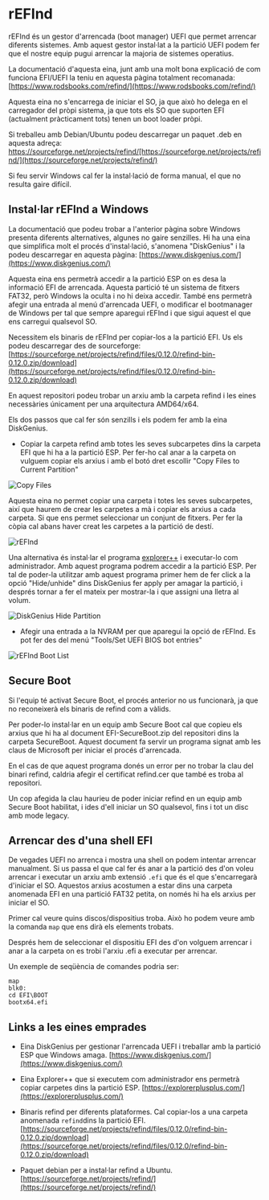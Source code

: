 # rEFInd


rEFInd és un gestor d'arrencada (boot manager) UEFI que permet arrencar diferents sistemes. Amb aquest gestor instal·lat a la partició UEFI podem fer que el nostre equip pugui arrencar la majoria de sistemes operatius.

La documentació d'aquesta eina, junt amb una molt bona explicació de com funciona EFI/UEFI la teniu en aquesta pàgina totalment recomanada: [https://www.rodsbooks.com/refind/](https://www.rodsbooks.com/refind/)


Aquesta eina no s'encarrega de iniciar el SO, ja que això ho delega en el carregador del pròpi sistema, ja que tots els SO que suporten EFI (actualment pràcticament tots) tenen un boot loader pròpi.


Si treballeu amb Debian/Ubuntu podeu descarregar un paquet .deb en aquesta adreça: https://sourceforge.net/projects/refind/[https://sourceforge.net/projects/refind/](https://sourceforge.net/projects/refind/) 

Si feu servir Windows cal fer la instal·lació de forma manual, el que no resulta gaire difícil.

## Instal·lar rEFInd a Windows

La documentació que podeu trobar a l'anterior pàgina sobre Windows presenta diferents alternatives, algunes no gaire senzilles. Hi ha una eina que simplifica molt el procés d'instal·lació, s'anomena "DiskGenius" i la podeu descarregar en aquesta pàgina: [https://www.diskgenius.com/](https://www.diskgenius.com/) 

Aquesta eina ens permetrà accedir a la partició ESP on es desa la informació EFI de arrencada. Aquesta partició té un sistema de fitxers FAT32, però Windows la oculta i no hi deixa accedir. També ens permetrà afegir una entrada al menú d'arrencada UEFI, o modificar el bootmanager de Windows per tal que sempre aparegui rEFInd i que sigui aquest el que ens carregui qualsevol SO.


Necessitem els binaris de rEFInd per copiar-los a la partició EFI. Us els podeu descarregar des de sourceforge: [https://sourceforge.net/projects/refind/files/0.12.0/refind-bin-0.12.0.zip/download](https://sourceforge.net/projects/refind/files/0.12.0/refind-bin-0.12.0.zip/download) 



En aquest repositori podeu trobar un arxiu amb la carpeta refind i les eines necessàries únicament per una arquitectura AMD64/x64.



Els dos passos que cal fer són senzills i els podem fer amb la eina DiskGenius.

- Copiar la carpeta refind amb totes les seves subcarpetes dins la carpeta EFI que hi ha a la partició ESP. Per fer-ho cal anar a la carpeta on vulguem copiar els arxius i amb el botó dret escollir "Copy Files to Current Partition"

![Copy Files](https://i.imgur.com/xFGXo9L.png) 

Aquesta eina no permet copiar una carpeta i totes les seves subcarpetes, així que haurem de crear les carpetes a mà i copiar els arxius a cada carpeta. Si que ens permet seleccionar un conjunt de fitxers. Per fer la còpia cal abans haver creat les carpetes a la partició de destí.


![rEFInd](https://i.imgur.com/OZigkpy.png) 


Una alternativa és instal·lar el programa [explorer++](https://explorerplusplus.com/) i executar-lo com administrador. Amb aquest programa podrem accedir a la partició ESP. Per tal de poder-la utilitzar amb aquest programa primer hem de fer click a la opció "Hide/unhide" dins DiskGenius fer apply per amagar la partició, i després tornar a fer el mateix per mostrar-la i que assigni una lletra al volum.

![DiskGenius Hide Partition](https://i.imgur.com/NuNC7wb.png) 



- Afegir una entrada a la NVRAM per que aparegui la opció de rEFInd. Es pot fer des del menú "Tools/Set UEFI BIOS bot entries"

![rEFInd Boot List](https://i.imgur.com/zDd4sHZ.png) 


## Secure Boot

Si l'equip té activat Secure Boot, el procés anterior no us funcionarà, ja que no reconeixerà els binaris de refind com a vàlids.

Per poder-lo instal·lar en un equip amb Secure Boot cal que copieu els arxius que hi ha al document EFI-SecureBoot.zip del repositori dins la carpeta SecureBoot. Aquest document fa servir un programa signat amb les claus de Microsoft per iniciar el procés d'arrencada. 

En el cas de que aquest programa donés un error per no trobar la clau del binari refind, caldria afegir el certificat refind.cer que també es troba al repositori.

Un cop afegida la clau haurieu de poder iniciar refind en un equip amb Secure Boot habilitat, i ides d'ell iniciar un SO qualsevol, fins i tot un disc amb mode legacy.


## Arrencar des d'una shell EFI

De vegades UEFI no arrenca i mostra una shell on podem intentar arrencar manualment. Si us passa el que cal fer és anar a la partició des d'on voleu arrencar i executar un arxiu amb extensió `.efi` que és el que s'encarregarà d'iniciar el SO. Aquestos arxius acostumen a estar dins una carpeta anomenada EFI en una partició FAT32 petita, on només hi ha els arxius per iniciar el SO.

Primer cal veure quins discos/dispositius troba. Això ho podem veure amb la comanda `map` que ens dirà els elements trobats.

Després hem de seleccionar el dispositiu EFI des d'on volguem arrencar i anar a la carpeta on es trobi l'arxiu .efi a executar per arrencar. 

Un exemple de seqüència de comandes podria ser:

```
map
blk0:
cd EFI\BOOT
bootx64.efi
```


## Links a les eines emprades


- Eina DiskGenius per gestionar l'arrencada UEFI i treballar amb la partició ESP que Windows amaga.
[https://www.diskgenius.com/](https://www.diskgenius.com/)


- Eina Explorer++ que si executem com administrador ens permetrà copiar carpetes dins la partició ESP. 
[https://explorerplusplus.com/](https://explorerplusplus.com/) 


- Binaris refind per diferents plataformes. Cal copiar-los a una carpeta anomenada `refind`dins la partició EFI.
[https://sourceforge.net/projects/refind/files/0.12.0/refind-bin-0.12.0.zip/download](https://sourceforge.net/projects/refind/files/0.12.0/refind-bin-0.12.0.zip/download) 



- Paquet debian per a instal·lar refind a Ubuntu.
[https://sourceforge.net/projects/refind/](https://sourceforge.net/projects/refind/) 
